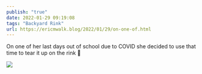 ```yaml
---
publish: "true"
date: 2022-01-29 09:19:08
tags: "Backyard Rink"
url: https://ericmwalk.blog/2022/01/29/on-one-of.html
---
```


On one of her last days out of school due to COVID she decided to use that time to tear it up on the rink 🏒

![](https://ericmwalk.blog/uploads/2022/83594f7a99.jpg)